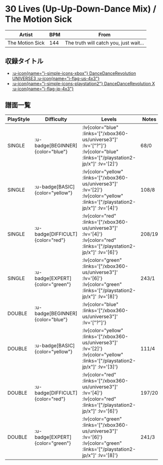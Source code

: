# 30 Lives (Up-Up-Down-Dance Mix) / The Motion Sick

|Artist|BPM|From|
|------|---|----|
|The Motion Sick|144|The truth will catch you, just wait...|

## 収録タイトル

- [ :u-icon{name="i-simple-icons-xbox"} DanceDanceRevolution UNIVERSE3 :u-icon{name="i-flag-us-4x3"} ](/xbox360-us/universe3)
- [ :u-icon{name="i-simple-icons-playstation2"} DanceDanceRevolution X :u-icon{name="i-flag-jp-4x3"} ](/playstation2-jp/x)

## 譜面一覧

|PlayStyle|Difficulty|Levels|Notes|Movie|
|---------|----------|------|-----|-----|
|SINGLE| :u-badge[BEGINNER]{color="blue"} | :lv{color="blue" :links='["/xbox360-us/universe3"]' :lv='["?"]'}  :lv{color="blue" :links='["/playstation2-jp/x"]' :lv='[2]'} |68/0||
|SINGLE| :u-badge[BASIC]{color="yellow"} | :lv{color="yellow" :links='["/xbox360-us/universe3"]' :lv='[2]'}  :lv{color="yellow" :links='["/playstation2-jp/x"]' :lv='[4]'} |108/8||
|SINGLE| :u-badge[DIFFICULT]{color="red"} | :lv{color="red" :links='["/xbox360-us/universe3"]' :lv='[4]'}  :lv{color="red" :links='["/playstation2-jp/x"]' :lv='[6]'} |208/19||
|SINGLE| :u-badge[EXPERT]{color="green"} | :lv{color="green" :links='["/xbox360-us/universe3"]' :lv='[6]'}  :lv{color="green" :links='["/playstation2-jp/x"]' :lv='[8]'} |243/1||
|DOUBLE| :u-badge[BEGINNER]{color="blue"} | :lv{color="blue" :links='["/xbox360-us/universe3"]' :lv='["?"]'} |||
|DOUBLE| :u-badge[BASIC]{color="yellow"} | :lv{color="yellow" :links='["/xbox360-us/universe3"]' :lv='[2]'}  :lv{color="yellow" :links='["/playstation2-jp/x"]' :lv='[3]'} |111/4||
|DOUBLE| :u-badge[DIFFICULT]{color="red"} | :lv{color="red" :links='["/xbox360-us/universe3"]' :lv='[4]'}  :lv{color="red" :links='["/playstation2-jp/x"]' :lv='[6]'} |197/20||
|DOUBLE| :u-badge[EXPERT]{color="green"} | :lv{color="green" :links='["/xbox360-us/universe3"]' :lv='[6]'}  :lv{color="green" :links='["/playstation2-jp/x"]' :lv='[8]'} |241/3||
